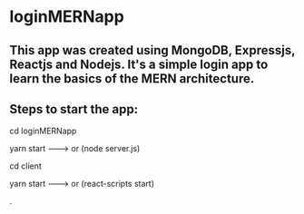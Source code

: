 # loginMERNapp

This app was created using MongoDB, Expressjs, Reactjs and Nodejs. It's a simple login app to learn the basics of the MERN architecture.
----------------------------------------------------------------------------------------------------------------------------------------

Steps to start the app:
----------------------

cd loginMERNapp

yarn start  ---> or (node server.js)

cd client

yarn start  ---> or (react-scripts start)

.
